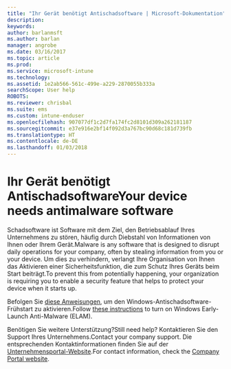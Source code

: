```yaml
---
title: "Ihr Gerät benötigt Antischadsoftware | Microsoft-Dokumentation"
description: 
keywords: 
author: barlanmsft
ms.author: barlan
manager: angrobe
ms.date: 03/16/2017
ms.topic: article
ms.prod: 
ms.service: microsoft-intune
ms.technology: 
ms.assetid: 1e2ab566-561c-499e-a229-2870055b333a
searchScope: User help
ROBOTS: 
ms.reviewer: chrisbal
ms.suite: ems
ms.custom: intune-enduser
ms.openlocfilehash: 907077df1c2d7fa174fc2d8101d309a262181187
ms.sourcegitcommit: e37e916e2bf14f092d3a767bc90d68c181d739fb
ms.translationtype: HT
ms.contentlocale: de-DE
ms.lasthandoff: 01/03/2018
---
```

# <a name="your-device-needs-antimalware-software"></a><span data-ttu-id="0bea3-102">Ihr Gerät benötigt Antischadsoftware</span><span class="sxs-lookup"><span data-stu-id="0bea3-102">Your device needs antimalware software</span></span>

<span data-ttu-id="0bea3-103">Schadsoftware ist Software mit dem Ziel, den Betriebsablauf Ihres Unternehmens zu stören, häufig durch Diebstahl von Informationen von Ihnen oder Ihrem Gerät.</span><span class="sxs-lookup"><span data-stu-id="0bea3-103">Malware is any software that is designed to disrupt daily operations for your company, often by stealing information from you or your device.</span></span> <span data-ttu-id="0bea3-104">Um dies zu verhindern, verlangt Ihre Organisation von Ihnen das Aktivieren einer Sicherheitsfunktion, die zum Schutz Ihres Geräts beim Start beiträgt.</span><span class="sxs-lookup"><span data-stu-id="0bea3-104">To prevent this from potentially happening, your organization is requiring you to enable a security feature that helps to protect your device when it starts up.</span></span>

<span data-ttu-id="0bea3-105">Befolgen Sie [diese Anweisungen](https://gallery.technet.microsoft.com/How-to-turn-on-Early-84552ec5), um den Windows-Antischadsoftware-Frühstart zu aktivieren.</span><span class="sxs-lookup"><span data-stu-id="0bea3-105">Follow [these instructions](https://gallery.technet.microsoft.com/How-to-turn-on-Early-84552ec5) to turn on Windows Early-Launch Anti-Malware (ELAM).</span></span>

<span data-ttu-id="0bea3-106">Benötigen Sie weitere Unterstützung?</span><span class="sxs-lookup"><span data-stu-id="0bea3-106">Still need help?</span></span> <span data-ttu-id="0bea3-107">Kontaktieren Sie den Support Ihres Unternehmens.</span><span class="sxs-lookup"><span data-stu-id="0bea3-107">Contact your company support.</span></span> <span data-ttu-id="0bea3-108">Die entsprechenden Kontaktinformationen finden Sie auf der [Unternehmensportal-Website](https://portal.manage.microsoft.com#HelpDeskDialog).</span><span class="sxs-lookup"><span data-stu-id="0bea3-108">For contact information, check the [Company Portal website](https://portal.manage.microsoft.com#HelpDeskDialog).</span></span>
